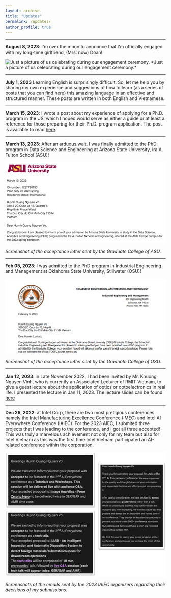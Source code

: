 ```yaml
---
layout: archive 
title: "Updates" 
permalink: /updates/ 
author_profile: true 
---
```


***

**August 8, 2023**: I'm over the moon to announce that I'm officially engaged with my long-time girlfriend, (Mrs. now) Doan!

<img title = "Just a picture of us celebrating during our engagement ceremony." src = "../images/updates_images/engaged.jpg">
*Just a picture of us celebrating during our engagement ceremony.*

***

**July 1, 2023** Learning English is surprisingly difficult. So, let me help you by sharing my own experience and suggestions of how to learn (as a series of posts that you can find [here](/posts/2023/07/english-workshop/)) this amazing language in an effective and structured manner. These posts are written in both English and Vietnamese.

***

**March 15, 2023**: I wrote a post about my experience of applying for a Ph.D. program in the US, which I hoped would serve as either a guide or at least a reference for those preparing for their Ph.D. program application. The post is available to read [here](/posts/2023/03/phd-application/).

***

**March 13, 2023**: After an arduous wait, I was finally admitted to the PhD program in Data Science and Engineering at Arizona State University, Ira A. Fulton School (ASU)!

<img title = "Screenshot of the acceptance letter sent by the Graduate College of ASU." src = "../images/updates_images/ASU2023PhD.png">

*Screenshot of the acceptance letter sent by the Graduate College of ASU.*

***

**Feb 05, 2023**: I was admitted to the PhD program in Industrial Engineering and Management at Oklahoma State University, Stillwater (OSU)!

<img title = "Screenshot of the acceptance letter sent by the Graduate College of OSU." src = "../images/updates_images/OSU2023PhD.png">

*Screenshot of the acceptance letter sent by the Graduate College of OSU.*

***

**Jan 12, 2023**: in Late November 2022, I had been invited by Mr. Khuong Nguyen Vinh, who is currently an Associated Lecturer of RMIT Vietnam, to give a guest lecture about the application of optics or optoelectronics in real life. I presented the lecture in Jan 11, 2023. The lecture slides can be found [here]()


***

**Dec 26, 2022**: at Intel Corp, there are two most pretigious conferences namely the Intel Manufacturing Excellence Conference (IMEC) and Intel AI Everywhere Conference (IAIEC). For the 2023 AIEC, I submited three projects that I was leading to the conference, and I got all three accepted! This was truly a marvelous achievement not only for my team but also for Intel Vietnam as this was the first time Intel Vietnam participated an AI-related conference within the corporation.

<img title = "Screenshots of the emails sent by the 2023 IAIEC organizers regarding their decisions of my submissions." src = "../images/updates_images/intel2023AIE.png">

*Screenshots of the emails sent by the 2023 IAIEC organizers regarding their decisions of my submissions.*
